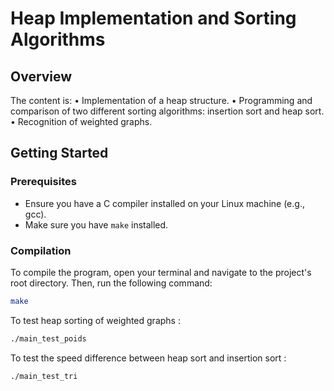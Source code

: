 # Heap Implementation and Sorting Algorithms

## Overview

The content is:
• Implementation of a heap structure.
• Programming and comparison of two different sorting algorithms: insertion sort and heap sort.
• Recognition of weighted graphs.

## Getting Started

### Prerequisites

- Ensure you have a C compiler installed on your Linux machine (e.g., gcc).
- Make sure you have `make` installed.

### Compilation

To compile the program, open your terminal and navigate to the project's root directory. Then, run the following command:
```bash
make
```

To test heap sorting of weighted graphs :
```bash
./main_test_poids
```

To test the speed difference between heap sort and insertion sort :
```bash
./main_test_tri
```
